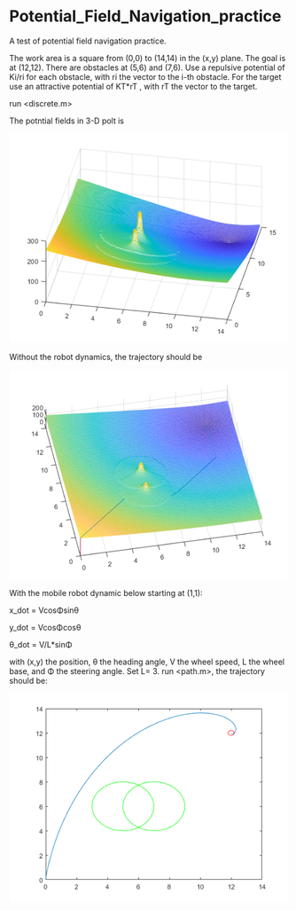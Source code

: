 # Potential_Field_Navigation_practice
A test of potential field navigation practice.

The work area is a square from (0,0) to (14,14) in the (x,y) plane.  The goal is at (12,12).  There are obstacles at (5,6) and (7,6).  Use a repulsive potential of Ki/ri for each obstacle, with ri the vector to the i-th obstacle.  For the target use an attractive potential of KT*rT , with rT the vector to the target. 

run <discrete.m>


The potntial fields in 3-D polt is 

![](https://github.com/wxiangxiaow/Potential_Field_Navigation_practice/blob/main/imgs/%E4%BA%BA%E5%B7%A5%E5%8A%BF%E5%9C%BA%E5%9B%BE.png)

Without the robot dynamics, the trajectory should be

![](https://github.com/wxiangxiaow/Potential_Field_Navigation_practice/blob/main/imgs/1.png)

With the mobile robot dynamic below starting at (1,1):

x_dot = VcosΦsinθ

y_dot = VcosΦcosθ

θ_dot = V/L*sinΦ

with (x,y) the position, θ the heading angle, V the wheel speed, L the wheel base, and Φ the steering angle. Set L= 3. run <path.m>, the trajectory should be:

![](https://github.com/wxiangxiaow/Potential_Field_Navigation_practice/blob/main/imgs/path.png)
